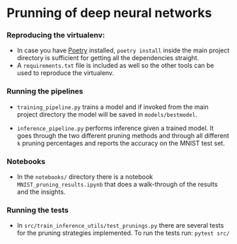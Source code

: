 # Prunning of deep neural networks

### Reproducing the virtualenv:

- In case you have [Poetry](https://github.com/sdispater/poetry) installed,
`poetry install` inside the main project directory is sufficient for getting
all the dependencies straight.
- A `requirements.txt` file is included as well so the other tools can be used
to reproduce the virtualenv.


### Running the pipelines

- `training_pipeline.py` trains a model and if invoked from the main project
directory the model will be saved in `models/bestmodel`. 

- `inference_pipeline.py` performs inference given a trained model. It goes through
the two different pruning methods and through all different `k` pruning percentages
and reports the accuracy on the MNIST test set.

### Notebooks

- In the `notebooks/` directory there is a notebook `MNIST_pruning_results.ipynb`
that does a walk-through of the results and the insights.


### Running the tests
- In `src/train_inference_utils/test_prunings.py` there are several tests for the
pruning strategies implemented. To run the tests run: `pytest src/`
